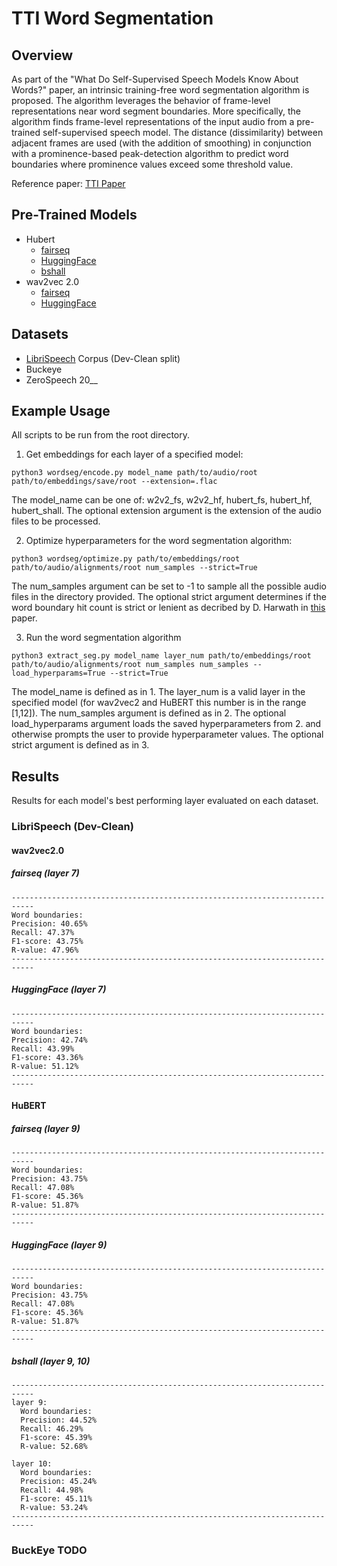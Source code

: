 # TTI Word Segmentation

## Overview

As part of the "What Do Self-Supervised Speech Models Know About Words?" paper, an intrinsic training-free word segmentation algorithm is proposed. The algorithm leverages the behavior of frame-level representations near word segment boundaries. More specifically, the algorithm finds frame-level representations of the input audio from a pre-trained self-supervised speech model. The distance (dissimilarity) between adjacent frames are used (with the addition of smoothing) in conjunction with a prominence-based peak-detection algorithm to predict word boundaries where prominence values exceed some threshold value.

Reference paper: [TTI Paper](https://arxiv.org/abs/2307.00162)

## Pre-Trained Models

- Hubert
  - [fairseq](https://github.com/facebookresearch/fairseq/tree/main/examples/hubert)
  - [HuggingFace](https://huggingface.co/docs/transformers/en/model_doc/hubert)
  - [bshall](https://github.com/bshall/hubert/tree/main)
- wav2vec 2.0
  - [fairseq](https://github.com/facebookresearch/fairseq/tree/main/examples/wav2vec)
  - [HuggingFace](https://huggingface.co/docs/transformers/en/model_doc/wav2vec2)

## Datasets

- [LibriSpeech](https://www.openslr.org/12) Corpus (Dev-Clean split)
- Buckeye
- ZeroSpeech 20__

## Example Usage

All scripts to be run from the root directory.

  1. Get embeddings for each layer of a specified model:

    python3 wordseg/encode.py model_name path/to/audio/root path/to/embeddings/save/root --extension=.flac

  The model_name can be one of: w2v2_fs, w2v2_hf, hubert_fs, hubert_hf, hubert_shall. The optional extension argument is the extension of the audio files to be processed.

  2. Optimize hyperparameters for the word segmentation algorithm:

    python3 wordseg/optimize.py path/to/embeddings/root path/to/audio/alignments/root num_samples --strict=True

  The num_samples argument can be set to -1 to sample all the possible audio files in the directory provided. The optional strict argument determines if the word boundary hit count is strict or lenient as decribed by D. Harwath in [this](https://ieeexplore.ieee.org/abstract/document/10022827) paper.

  3. Run the word segmentation algorithm

    python3 extract_seg.py model_name layer_num path/to/embeddings/root path/to/audio/alignments/root num_samples num_samples --load_hyperparams=True --strict=True

  The model_name is defined as in 1. The layer_num is a valid layer in the specified model (for wav2vec2 and HuBERT this number is in the range [1,12]). The num_samples argument is defined as in 2. The optional load_hyperparams argument loads the saved hyperparameters from 2. and otherwise prompts the user to provide hyperparameter values. The optional strict argument is defined as in 3.

## Results

Results for each model's best performing layer evaluated on each dataset.

### LibriSpeech (Dev-Clean)

#### wav2vec2.0

##### fairseq (layer 7)

    ---------------------------------------------------------------------------
    Word boundaries:
    Precision: 40.65%
    Recall: 47.37%
    F1-score: 43.75%
    R-value: 47.96%
    ---------------------------------------------------------------------------

##### HuggingFace (layer 7)

    ---------------------------------------------------------------------------
    Word boundaries:
    Precision: 42.74%
    Recall: 43.99%
    F1-score: 43.36%
    R-value: 51.12%
    ---------------------------------------------------------------------------

#### HuBERT

##### fairseq (layer 9)

    ---------------------------------------------------------------------------
    Word boundaries:
    Precision: 43.75%
    Recall: 47.08%
    F1-score: 45.36%
    R-value: 51.87%
    ---------------------------------------------------------------------------

##### HuggingFace (layer 9)

    ---------------------------------------------------------------------------
    Word boundaries:
    Precision: 43.75%
    Recall: 47.08%
    F1-score: 45.36%
    R-value: 51.87%
    ---------------------------------------------------------------------------

##### bshall (layer 9, 10)

    ---------------------------------------------------------------------------
    layer 9:
      Word boundaries:
      Precision: 44.52%
      Recall: 46.29%
      F1-score: 45.39%
      R-value: 52.68%

    layer 10:
      Word boundaries:
      Precision: 45.24%
      Recall: 44.98%
      F1-score: 45.11%
      R-value: 53.24%
    ---------------------------------------------------------------------------

### BuckEye TODO

<!-- #### Notes
- import: pytorch audio or librosa (audio manipulation), os (manipulate file structure), json (to save files in json format), fairseq (to load NN checkpoints)
- use bash commands to load data (store in data dictionary)
- to use venv for [HuggingFace](https://huggingface.co/docs/transformers/en/installation):
  - create: python -m venv .venv
  - activate: source .env/bin/activate OR source .venv/bin/activate
  - deactivate: deactivate
  - delete: deactivate AND sudo rm -rf venv -->